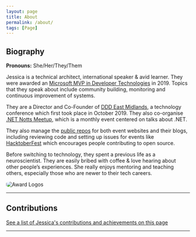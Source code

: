 ```yaml
---
layout: page
title: About
permalink: /about/
tags: [Page]
---
```


## Biography

**Pronouns:** She/Her/They/Them

Jessica is a technical architect, international speaker & avid learner. They were awarded an <a href="https://mvp.microsoft.com/en-us/PublicProfile/5003572" target="_blank">Microsoft MVP in Developer Technologies</a> in 2019. Topics that they speak about include community building, monitoring and continuous improvement of systems. 

They are a Director and Co-Founder of <a href="http://dddeastmidlands.com" target="_blank">DDD East Midlands</a>, a technology conference which first took place in October 2019. They also co-organise <a href="https://www.meetup.com/dotnetnotts/" target="_blank">.NET Notts Meetup</a>, which is a monthly event centered on talks about .NET.

They also manage the <a href="https://github.com/wordshaker" target="_blank">public repos</a> for both event websites and their blogs, including reviewing code and setting up issues for events like <a href="https://hacktoberfest.digitalocean.com/" target="_blank">HacktoberFest</a> which encourages people contributing to open source.

Before switching to technology, they spent a previous life as a neuroscientist. They are easily bribed with coffee & love hearing about other people’s experiences. She really enjoys mentoring and teaching others, especially those who are newer to their tech careers.

<img style="border-radius: 30%;" src="{{ site.baseurl }}/assets/img/about/awards.png" title="Award Logos" class="awards">

---

## Contributions

<a href="{{ site.baseurl }}/contributions/" target="_blank">See a list of Jessica's contributions and achievements on this page</a>

---

